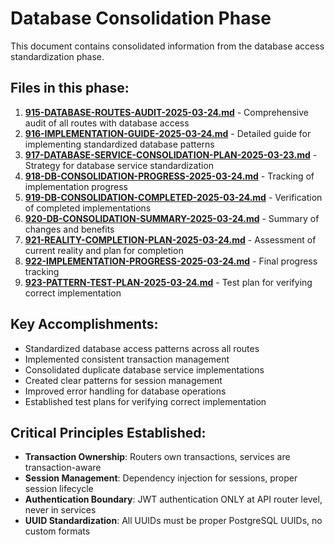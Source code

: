 # Database Consolidation Phase

This document contains consolidated information from the database access standardization phase.

## Files in this phase:

1. [**915-DATABASE-ROUTES-AUDIT-2025-03-24.md**](./915-DATABASE-ROUTES-AUDIT-2025-03-24.md) - Comprehensive audit of all routes with database access
2. [**916-IMPLEMENTATION-GUIDE-2025-03-24.md**](./916-IMPLEMENTATION-GUIDE-2025-03-24.md) - Detailed guide for implementing standardized database patterns
3. [**917-DATABASE-SERVICE-CONSOLIDATION-PLAN-2025-03-23.md**](./917-DATABASE-SERVICE-CONSOLIDATION-PLAN-2025-03-23.md) - Strategy for database service standardization
4. [**918-DB-CONSOLIDATION-PROGRESS-2025-03-24.md**](./918-DB-CONSOLIDATION-PROGRESS-2025-03-24.md) - Tracking of implementation progress
5. [**919-DB-CONSOLIDATION-COMPLETED-2025-03-24.md**](./919-DB-CONSOLIDATION-COMPLETED-2025-03-24.md) - Verification of completed implementations
6. [**920-DB-CONSOLIDATION-SUMMARY-2025-03-24.md**](./920-DB-CONSOLIDATION-SUMMARY-2025-03-24.md) - Summary of changes and benefits
7. [**921-REALITY-COMPLETION-PLAN-2025-03-24.md**](./921-REALITY-COMPLETION-PLAN-2025-03-24.md) - Assessment of current reality and plan for completion
8. [**922-IMPLEMENTATION-PROGRESS-2025-03-24.md**](./922-IMPLEMENTATION-PROGRESS-2025-03-24.md) - Final progress tracking
9. [**923-PATTERN-TEST-PLAN-2025-03-24.md**](./923-PATTERN-TEST-PLAN-2025-03-24.md) - Test plan for verifying correct implementation

## Key Accomplishments:

- Standardized database access patterns across all routes
- Implemented consistent transaction management
- Consolidated duplicate database service implementations
- Created clear patterns for session management
- Improved error handling for database operations
- Established test plans for verifying correct implementation

## Critical Principles Established:

- **Transaction Ownership**: Routers own transactions, services are transaction-aware
- **Session Management**: Dependency injection for sessions, proper session lifecycle
- **Authentication Boundary**: JWT authentication ONLY at API router level, never in services
- **UUID Standardization**: All UUIDs must be proper PostgreSQL UUIDs, no custom formats
